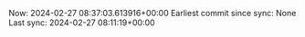 Now: 2024-02-27 08:37:03.613916+00:00 Earliest commit since sync: None Last sync: 2024-02-27 08:11:19+00:00
